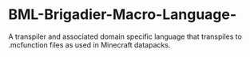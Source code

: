 # BML-Brigadier-Macro-Language-
A transpiler and associated domain specific language that transpiles to .mcfunction files as used in Minecraft datapacks.
